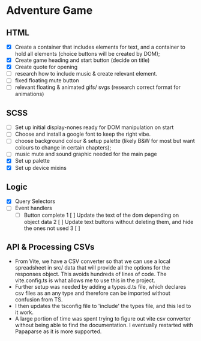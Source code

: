 # Adventure Game

## HTML

- [x] Create a container that includes elements for text, and a container to hold all elements
      (choice buttons will be created by DOM);
- [x] Create game heading and start button (decide on title)
- [x] Create quote for opening
- [ ] research how to include music & create relevant element.
- [ ] fixed floating mute button
- [ ] relevant floating & animated gifs/ svgs (research correct format for animations)

## SCSS

- [ ] Set up initial display-nones ready for DOM manipulation on start
- [ ] Choose and install a google font to keep the right vibe.
- [ ] choose background colour & setup palette (likely B&W for most but want colours to change in certain chapters);
- [ ] music mute and sound graphic needed for the main page
- [x] Set up palette
- [x] Set up device mixins

## Logic

- [x] Query Selectors
- [ ] Event handlers
  - [ ] Button complete
        1 [ ] Update the text of the dom depending on object data
        2 [ ] Update text buttons without deleting them, and hide the ones not used
        3 [ ]

## API & Processing CSVs

- From Vite, we have a CSV converter so that we can use a local spreadsheet in src/ data that will provide all the options for the responses object. This avoids hundreds of lines of code.
  The vite.config.ts is what allows me to use this in the project.
- Further setup was needed by adding a types.d.ts file, which declares csv files as an any type and therefore can be imported without confusion from TS.
- I then updates the tsconfig file to 'include' the types file, and this led to it work.
- A large portion of time was spent trying to figure out vite csv converter without being able to find the documentation. I eventually restarted with Papaparse as it is more supported.
